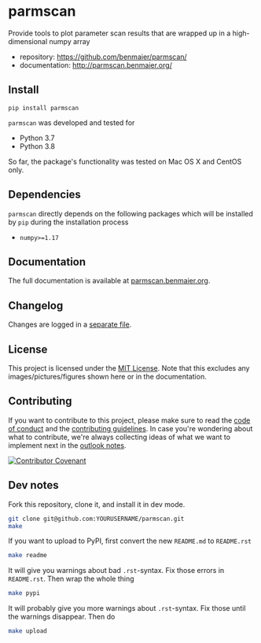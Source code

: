 # parmscan

Provide tools to plot parameter scan results that are wrapped up in a high-dimensional numpy array

* repository: https://github.com/benmaier/parmscan/
* documentation: http://parmscan.benmaier.org/

## Install

    pip install parmscan

`parmscan` was developed and tested for 

* Python 3.7
* Python 3.8

So far, the package's functionality was tested on Mac OS X and CentOS only.

## Dependencies

`parmscan` directly depends on the following packages which will be installed by `pip` during the installation process

* `numpy>=1.17`

## Documentation

The full documentation is available at [parmscan.benmaier.org](http://parmscan.benmaier.org).

## Changelog

Changes are logged in a [separate file](https://github.com/benmaier/parmscan/blob/main/CHANGELOG.md).

## License

This project is licensed under the [MIT License](https://github.com/benmaier/parmscan/blob/main/LICENSE).
Note that this excludes any images/pictures/figures shown here or in the documentation.

## Contributing

If you want to contribute to this project, please make sure to read the [code of conduct](https://github.com/benmaier/parmscan/blob/main/CODE_OF_CONDUCT.md) and the [contributing guidelines](https://github.com/benmaier/parmscan/blob/main/CONTRIBUTING.md). In case you're wondering about what to contribute, we're always collecting ideas of what we want to implement next in the [outlook notes](https://github.com/benmaier/parmscan/blob/main/OUTLOOK.md).

[![Contributor Covenant](https://img.shields.io/badge/Contributor%20Covenant-v1.4%20adopted-ff69b4.svg)](code-of-conduct.md)

## Dev notes

Fork this repository, clone it, and install it in dev mode.

```bash
git clone git@github.com:YOURUSERNAME/parmscan.git
make
```

If you want to upload to PyPI, first convert the new `README.md` to `README.rst`

```bash
make readme
```

It will give you warnings about bad `.rst`-syntax. Fix those errors in `README.rst`. Then wrap the whole thing 

```bash
make pypi
```

It will probably give you more warnings about `.rst`-syntax. Fix those until the warnings disappear. Then do

```bash
make upload
```
